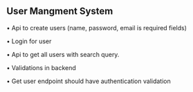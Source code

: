 ## User Mangment System

• Api to create users (name, password, email is required fields)

• Login for user

• Api to get all users with search query.

• Validations in backend

• Get user endpoint should have authentication validation